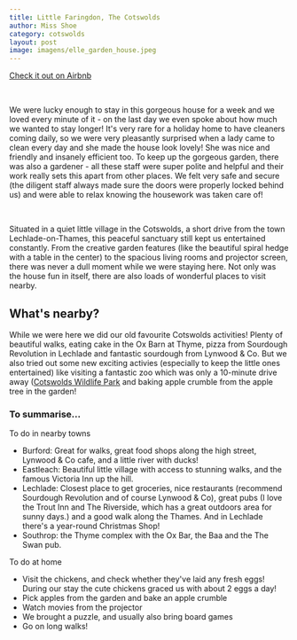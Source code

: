 ```yaml
---
title: Little Faringdon, The Cotswolds
author: Miss Shoe 
category: cotswolds
layout: post
image: imagens/elle_garden_house.jpeg
---
```


[Check it out on Airbnb](https://www.airbnb.co.uk/rooms/12971637?source_impression_id=p3_1601722692_9LgqNDb1iVUFHIBp "Little Faringdon") 
  
<br>

We were lucky enough to stay in this gorgeous house for a week and we loved every minute of it - on the last day we even spoke about how much we wanted to stay longer! It's very rare for a holiday home to have cleaners coming daily, so we were very pleasantly surprised when a lady came to clean every day and she made the house look lovely! She was nice and friendly and insanely efficient too. To keep up the gorgeous garden, there was also a gardener - all these staff were super polite and helpful and their work really sets this apart from other places. We felt very safe and secure (the diligent staff always made sure the doors were properly locked behind us) and were able to relax knowing the housework was taken care of! 

<br>

Situated in a quiet little village in the Cotswolds, a short drive from the town Lechlade-on-Thames, this peaceful sanctuary still kept us entertained constantly. From the creative garden features (like the beautiful spiral hedge with a table in the center) to the spacious living rooms and projector screen, there was never a dull moment while we were staying here. Not only was the house fun in itself, there are also loads of wonderful places to visit nearby.  


## What's nearby?

While we were here we did our old favourite Cotswolds activities! Plenty of beautiful walks, eating cake in the Ox Barn at Thyme, pizza from Sourdough Revolution in Lechlade and fantastic sourdough from Lynwood & Co. But we also tried out some new exciting activies (especially to keep the little ones entertained) like visiting a fantastic zoo which was only a 10-minute drive away ([Cotswolds Wildlife Park](https://www.cotswoldwildlifepark.co.uk/ "Cotswold Wildlife Park and Gardens, Burford") and baking apple crumble from the apple tree in the garden!

### To summarise...
To do in nearby towns
* Burford: Great for walks, great food shops along the high street, Lynwood & Co cafe, and a little river with ducks!
* Eastleach: Beautiful little village with access to stunning walks, and the famous Victoria Inn up the hill.
* Lechlade: Closest place to get groceries, nice restaurants (recommend Sourdough Revolution and of course Lynwood & Co), great pubs (I love the Trout Inn and The Riverside, which has a great outdoors area for sunny days.) and a good walk along the Thames.
And in Lechlade there's a year-round Christmas Shop!
* Southrop: the Thyme complex with the Ox Bar, the Baa and the The Swan pub.

To do at home
* Visit the chickens, and check whether they've laid any fresh eggs! During our stay the cute chickens graced us with about 2 eggs a day!
* Pick apples from the garden and bake an apple crumble
* Watch movies from the projector
* We brought a puzzle, and usually also bring board games
* Go on long walks!  

